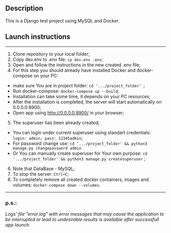 ## Description
This is a Django test project using MySQL and Docker.


## Launch instructions
_____

1. Clone repository to your local folder;
2. Copy dev.env to .env file: ```cp dev.env .env```;
3. Open and follow the instructions in the new created .env file;
4. For this step you should already have installed Docker and docker-compose on your PC:
- make sure You are in project folder: ```cd '.../project_folder' ```;
- Run docker-compose: ```docker-compose up --build```;
- Installation can take some time, it depends on your PC resources;
- After the installation is completed, the server will start automatically on 0.0.0.0:8900;
- Open app using http://0.0.0.0:8900/ in your browser;
5. The superuser has been already created;
- You can login under current superuser using standart credentials: ```login: admin; pass: 12345admin```;
- For password change use: ```cd '.../project_folder' && python3 manage.py changepassword admin```
- Or You can manually create superuser for Your own purpose: ```cd '.../project_folder' && python3 manage.py createsuperuser``` ;
6. Note that DataBase - MySQL;
7. To stop the server: ```Ctrl+C```;
8. To completely remove all created docker containers, images and volumes: ```docker-compose down --volumes```.
_____
### p.s.:

*Logs' file "error.log" with error messages that may cause the application to be interrupted or lead to undesirable results is available after successfull app launch.*
